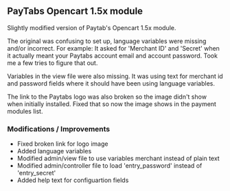 ## PayTabs Opencart 1.5x module

Slightly modified version of Paytab's Opencart 1.5x module.

The original was confusing to set up, language variables were missing and/or incorrect. For example: It asked for 'Merchant ID' and 'Secret' when it actually meant your Paytabs account email and account password. Took me a few tries to figure that out.

Variables in the view file were also missing. It was using text for merchant id and password fields where it should have been using language variables. 

The link to the Paytabs logo was also broken so the image didn't show when initially installed. Fixed that so now the image shows in the payment modules list.

### Modifications / Improvements

- Fixed broken link for logo image
- Added language variables
- Modified admin/view file to use variables merchant instead of plain text
- Modified admin/controller file to load 'entry_password' instead of 'entry_secret'
- Added help text for configuartion fields
